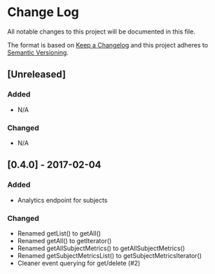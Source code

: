 # Change Log
All notable changes to this project will be documented in this file.

The format is based on [Keep a Changelog](http://keepachangelog.com/) and this project adheres to [Semantic Versioning](http://semver.org/).

## [Unreleased]
### Added
- N/A

### Changed
- N/A

## [0.4.0] - 2017-02-04
### Added
- Analytics endpoint for subjects

### Changed
- Renamed getList() to getAll()
- Renamed getAll() to getIterator()
- Renamed getAllSubjectMetrics() to getAllSubjectMetrics()
- Renamed getSubjectMetricsList() to getSubjectMetricsIterator()
- Cleaner event querying for get/delete (#2)
